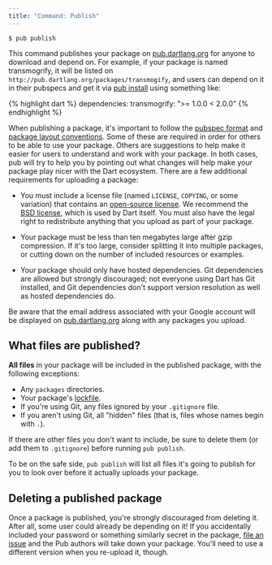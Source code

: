 ```yaml
---
title: "Command: Publish"
---
```


    $ pub publish

This command publishes your package on
[pub.dartlang.org](http://pub.dartlang.org) for anyone to download and depend
on. For example, if your package is named transmogrify, it will be listed on
`http://pub.dartlang.org/packages/transmogify`, and users can depend on it in
their pubspecs and get it via [pub install](pub-install.html) using something
like:

{% highlight dart %}
dependencies:
  transmogrify: ">= 1.0.0 < 2.0.0"
{% endhighlight %}

When publishing a package, it's important to follow the [pubspec
format](pubspec.html) and [package layout conventions](package-layout.html).
Some of these are required in order for others to be able to use your package.
Others are suggestions to help make it easier for users to understand and work
with your package. In both cases, pub will try to help you by pointing out what
changes will help make your package play nicer with the Dart ecosystem. There
are a few additional requirements for uploading a package:

* You must include a license file (named `LICENSE`, `COPYING`, or some
  variation) that contains an [open-source license](http://opensource.org/). We
  recommend the [BSD license](http://opensource.org/licenses/BSD-2-Clause),
  which is used by Dart itself. You must also have the legal right to
  redistribute anything that you upload as part of your package.

* Your package must be less than ten megabytes large after gzip compression. If
  it's too large, consider splitting it into multiple packages, or cutting down
  on the number of included resources or examples.

* Your package should only have hosted dependencies. Git dependencies are
  allowed but strongly discouraged; not everyone using Dart has Git installed,
  and Git dependencies don't support version resolution as well as hosted
  dependencies do.

Be aware that the email address associated with your Google account will be
displayed on [pub.dartlang.org](http://pub.dartlang.org) along with any packages
you upload.

## What files are published?

**All files** in your package will be included in the published package, with
the following exceptions:

* Any `packages` directories.
* Your package's [lockfile](glossary.html#lockfile).
* If you're using Git, any files ignored by your `.gitignore` file.
* If you aren't using Git, all "hidden" files (that is, files whose names begin
  with `.`).

If there are other files you don't want to include, be sure to delete them (or
add them to `.gitignore`) before running `pub publish`.

To be on the safe side, `pub publish` will list all files it's going to publish
for you to look over before it actually uploads your package.

## Deleting a published package

Once a package is published, you're strongly discouraged from deleting it. After
all, some user could already be depending on it! If you accidentally included
your password or something similarly secret in the package, [file an
issue][delete-request] and the Pub authors will take down your package. You'll
need to use a different version when you re-upload it, though.

[delete-request]: http://code.google.com/p/dart/issues/entry?summary=Request%20to%20delete%20package%20from%20pub&status=Triaged&labels=Type-Task,Priority-Medium,Area-Pub,Pub-DeleteRequest
